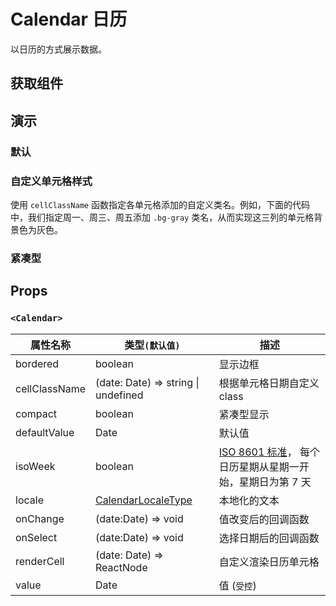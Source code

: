 # Calendar 日历

以日历的方式展示数据。

## 获取组件

<!--{include:(components/calendar/fragments/import.md)}-->

## 演示

### 默认

<!--{include:`basic.md`}-->

### 自定义单元格样式

使用 `cellClassName` 函数指定各单元格添加的自定义类名。例如，下面的代码中，我们指定周一、周三、周五添加 `.bg-gray` 类名，从而实现这三列的单元格背景色为灰色。

<!--{include:`custom-cell.md`}-->

### 紧凑型

<!--{include:`compact.md`}-->

## Props

### `<Calendar>`

<!-- prettier-sort-markdown-table -->

| 属性名称      | 类型`(默认值)`                                 | 描述                                                                                                     |
| ------------- | ---------------------------------------------- | -------------------------------------------------------------------------------------------------------- |
| bordered      | boolean                                        | 显示边框                                                                                                 |
| cellClassName | (date: Date) => string \| undefined            | 根据单元格日期自定义 class                                                                               |
| compact       | boolean                                        | 紧凑型显示                                                                                               |
| defaultValue  | Date                                           | 默认值                                                                                                   |
| isoWeek       | boolean                                        | [ISO 8601 标准](https://en.wikipedia.org/wiki/ISO_week_date)， 每个日历星期从星期一开始，星期日为第 7 天 |
| locale        | [CalendarLocaleType](/zh/guide/i18n/#calendar) | 本地化的文本                                                                                             |
| onChange      | (date:Date) => void                            | 值改变后的回调函数                                                                                       |
| onSelect      | (date:Date) => void                            | 选择日期后的回调函数                                                                                     |
| renderCell    | (date: Date) => ReactNode                      | 自定义渲染日历单元格                                                                                     |
| value         | Date                                           | 值 (`受控`)                                                                                              |
